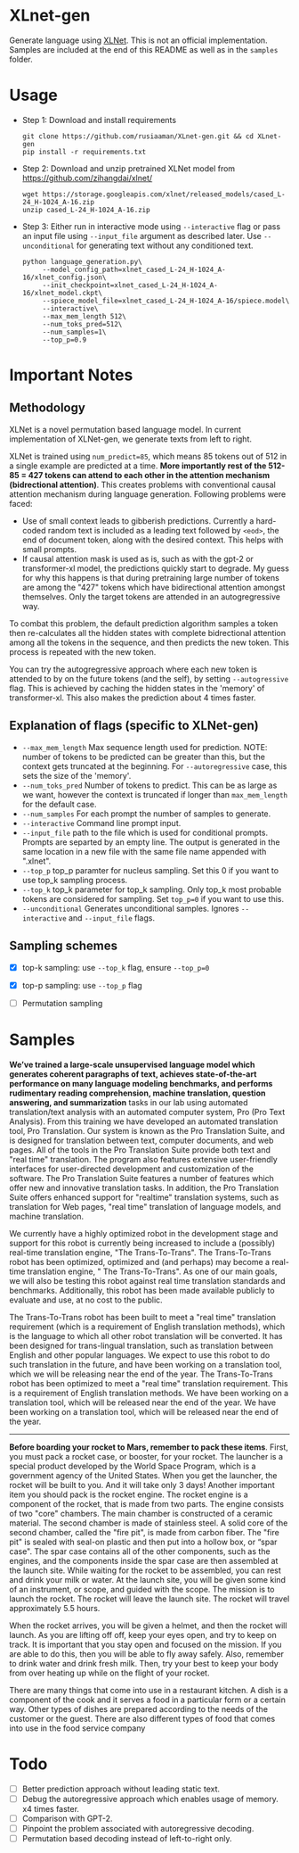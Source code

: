 # XLnet-gen
Generate language using [XLNet](https://github.com/zihangdai/xlnet/). This is not an official implementation. Samples are included at the end of this README as well as in the `samples` folder.

# Usage
* Step 1: Download and install requirements
  ```
  git clone https://github.com/rusiaaman/XLnet-gen.git && cd XLnet-gen
  pip install -r requirements.txt
  ```
 * Step 2:
   Download and unzip pretrained XLNet model from https://github.com/zihangdai/xlnet/
   ```
   wget https://storage.googleapis.com/xlnet/released_models/cased_L-24_H-1024_A-16.zip
   unzip cased_L-24_H-1024_A-16.zip
   ```
 * Step 3:
   Either run in interactive mode using `--interactive` flag or pass an input file using `--input_file` argument as described later. Use `--unconditional` for generating text without any conditioned text.
   ```
   python language_generation.py\
        --model_config_path=xlnet_cased_L-24_H-1024_A-16/xlnet_config.json\
        --init_checkpoint=xlnet_cased_L-24_H-1024_A-16/xlnet_model.ckpt\
        --spiece_model_file=xlnet_cased_L-24_H-1024_A-16/spiece.model\
        --interactive\
        --max_mem_length 512\
        --num_toks_pred=512\
        --num_samples=1\
        --top_p=0.9
   ```
# Important Notes
## Methodology
XLNet is a novel permutation based language model. In current implementation of XLNet-gen, we generate texts from left to right.

XLNet is trained using `num_predict=85`, which means 85 tokens out of 512 in a single example are predicted at a time. **More importantly rest of the 512-85 = 427 tokens can attend to each other in the attention mechanism (bidrectional attention)**. This creates problems with conventional causal attention mechanism during language generation. Following problems were faced:

  * Use of small context leads to gibberish predictions. Currently a hard-coded random text is included as a leading text followed by `<eod>`, the end of document token, along with the desired context. This helps with small prompts.
  * If causal attention mask is used as is, such as with the gpt-2 or transformer-xl model, the predictions quickly start to degrade. My guess for why this happens is that during pretraining large number of tokens are among the "427" tokens which have bidirectional attention amongst themselves. Only the target tokens are attended in an autogregressive way. 
  
   To combat this problem, the default prediction algorithm samples a token then re-calculates all the hidden states with complete bidrectional attention among all the tokens in the sequence, and then predicts the new token. This process is repeated with the new token. 
   
   You can try the autogregressive approach where each new token is attended to by on the future tokens (and the self), by setting `--autogressive` flag. This is achieved by caching the hidden states in the 'memory' of transformer-xl. This also makes the prediction about 4 times faster.
   
## Explanation of flags (specific to XLNet-gen)

* `--max_mem_length` Max sequence length used for prediction. NOTE: number of tokens to be predicted can be greater than this, but the context gets truncated at the beginning. For `--autoregressive` case, this sets the size of the 'memory'.
* `--num_toks_pred` Number of tokens to predict. This can be as large as we want, however the context is truncated if longer than `max_mem_length` for the default case.
* `--num_samples` For each prompt the number of samples to generate.
* `--interactive` Command line prompt input.
* `--input_file` path to the file which is used for conditional prompts. Prompts are separted by an empty line. The output is generated in the same location in a new file with the same file name appended with ".xlnet".
* `--top_p` top_p paramter for nucleus sampling. Set this 0 if you want to use top_k sampling process.
* `--top_k` top_k parameter for top_k sampling. Only top_k most probable tokens are considered for sampling. Set `top_p=0` if you want to use this.
* `--unconditional` Generates unconditional samples. Ignores `--interactive` and `--input_file` flags.
   

## Sampling schemes
- [x] top-k sampling: use `--top_k` flag, ensure `--top_p=0`
- [x] top-p sampling: use `--top_p` flag
- [ ] Permutation sampling


# Samples
**We’ve trained a large-scale unsupervised language model which generates coherent paragraphs of text, achieves state-of-the-art performance on many language modeling benchmarks, and performs rudimentary reading comprehension, machine translation, question answering, and summarization** tasks in our lab using automated translation/text analysis with an automated computer system, Pro (Pro Text Analysis). From this training we have developed an automated translation tool, Pro Translation. Our system is known as the Pro Translation Suite, and is designed for translation between text, computer documents, and web pages. All of the tools in the Pro Translation Suite provide both text and "real time" translation. The program also features extensive user-friendly interfaces for user-directed development and customization of the software. The Pro Translation Suite features a number of features which offer new and innovative translation tasks. In addition, the Pro Translation Suite offers enhanced support for "realtime" translation systems, such as translation for Web pages, "real time" translation of language models, and machine translation.

We currently have a highly optimized robot in the development stage and support for this robot is currently being increased to include a (possibly) real-time translation engine, "The Trans-To-Trans". The Trans-To-Trans robot has been optimized, optimized and (and perhaps) may become a real-time translation engine, " The Trans-To-Trans". As one of our main goals, we will also be testing this robot against real time translation standards and benchmarks. Additionally, this robot has been made available publicly to evaluate and use, at no cost to the public.

The Trans-To-Trans robot has been built to meet a "real time" translation requirement (which is a requirement of English translation methods), which is the language to which all other robot translation will be converted. It has been designed for trans-lingual translation, such as translation between English and other popular languages. We expect to use this robot to do such translation in the future, and have been working on a translation tool, which we will be releasing near the end of the year.
The Trans-To-Trans robot has been optimized to meet a "real time" translation requirement. This is a requirement of English translation methods. We have been working on a translation tool, which will be released near the end of the year. We have been working on a translation tool, which will be released near the end of the year.

---
**Before boarding your rocket to Mars, remember to pack these items**. First, you must pack a rocket case, or booster, for your rocket. The launcher is a special product developed by the World Space Program, which is a government agency of the United States. When you get the launcher, the rocket will be built to you. And it will take only 3 days! Another important item you should pack is the rocket engine. The rocket engine is a component of the rocket, that is made from two parts. The engine consists of two "core" chambers. The main chamber is constructed of a ceramic material. The second chamber is made of stainless steel. A solid core of the second chamber, called the "fire pit", is made from carbon fiber. The "fire pit" is sealed with seal-on plastic and then put into a hollow box, or “spar case". The spar case contains all of the other components, such as the engines, and the components inside the spar case are then assembled at the launch site. While waiting for the rocket to be assembled, you can rest and drink your milk or water. At the launch site, you will be given some kind of an instrument, or scope, and guided with the scope. The mission is to launch the rocket. The rocket will leave the launch site. The rocket will travel approximately 5.5 hours.

When the rocket arrives, you will be given a helmet, and then the rocket will launch. As you are lifting off off, keep your eyes open, and try to keep on track. It is important that you stay open and focused on the mission. If you are able to do this, then you will be able to fly away safely. Also, remember to drink water and drink fresh milk. Then, try your best to keep your body from over heating up while on the flight of your rocket.

There are many things that come into use in a restaurant kitchen. A dish is a component of the cook and it serves a food in a particular form or a certain way. Other types of dishes are prepared according to the needs of the customer or the guest. There are also different types of food that comes into use in the food service company


# Todo
* [ ] Better prediction approach without leading static text. 
* [ ] Debug the autoregressive approach which enables usage of memory. x4 times faster.
* [ ] Comparison with GPT-2.
* [ ] Pinpoint the problem associated with autoregressive decoding.
* [ ] Permutation based decoding instead of left-to-right only.
